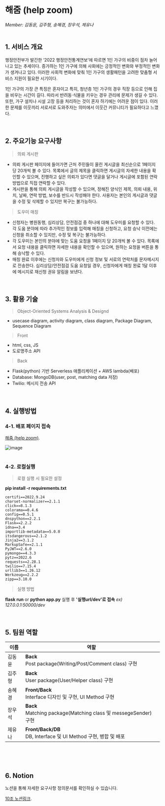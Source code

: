 # 해줌 (help zoom)
*Member: 김동윤, 김주형, 송혜경, 장우석, 제유나*
<br><br>

## 1. 서비스 개요
행정안전부가 발간한 ‘2022 행정안전통계연보’에 따르면 1인 가구의 비중이 점차 늘어나고 있는 추세이다. 증가하는 1인 가구에 의해 사회에는 긍정적인 변화와 부정적인 변화가 생겨나고 있다. 이러한 사회적 변화에 맞춰 1인 가구의 생활패턴을 고려한 맞춤형 서비스 지원이 필요한 시기이다. 

 1인 가구의 가장 큰 특징은 혼자이고 특히, 청년층 1인 가구의 경우 직장 등으로 인해 집을 비우는 시간이 길다. 따라서 반려동·식물을 키우는 경우 관리에 문제가 생길 수 있다. 또한, 가구 설치나 시설 고장 등을 처리하는 것이 혼자 하기에는 어려운 점이 있다. 이러한 문제를 이웃끼리 서로서로 도와주자는 의미에서 이웃간 커뮤니티가 필요하다고 느꼈다.
<br><br><br>

## 2. 주요기능 요구사항
> 의뢰 게시판
- 의뢰 게시판 페이지에 들어가면 근처 주민들이 올린 게시글을 최신순으로 1페이지 당 20개씩 볼 수 있다. 목록에서 글의 제목을 클릭하면 게시글의 자세한 내용을 확인할 수 있으며, 진행하고 싶은 의뢰가 있다면 댓글을 달거나 게시글에 포함된 연락 방법으로 직접 연락할 수 있다. 
- 게시판을 통해 의뢰 게시글을 작성할 수 있으며, 정해진 양식인 제목, 의뢰 내용, 위치, 날짜, 연락 방법, 보수를 반드시 작성해야 한다. 사용자는 본인의 게시글과 댓글을 수정 및 삭제할 수 있지만 복구는 불가능하다.

> 도우미 매칭
- 신청자는 병원동행, 심리상담, 안전점검 중 하나에 대해 도우미를 요청할 수 있다. 각 도움 분야에 따라 추가적인 정보를 입력해 매칭을 신청하고, 요청 승낙 이전에는 신청을 취소할 수 있지만, 수정 및 복구는 불가능하다.
- 각 도우미는 본인의 분야에 맞는 도움 요청을 1페이지 당 20개씩 볼 수 있다. 목록에서 요청 내용을 클릭하면 자세한 내용을 확인할 수 있으며, 원하는 요청을 버튼을 통해 승낙할 수 있다.
- 매칭 완료 이후에는 신청자와 도우미에게 신청 정보 및 서로의 연락처를 문자메시지로 전송한다. 심리상담/안전점검 도움 요청일 경우, 신청자에게 매칭 완료 1달 이후에 메시지로 재신청 권유 알림을 보낸다.
<br><br><br>

## 3. 활용 기술
> Object-Oriented Systems Analysis & Designd

- usecase diagram, activity diagram, class diagram, Package Diagram, Sequence Diagram

> Front

- html, css, JS
- 도로명주소 API

> Back

- Flask(python) 기반 Serverless 애플리케이션 + AWS lambda(배포)
- Database: MongoDB(user, post, matching data 저장)
- Twilio: 메시지 전송 API
<br><br><br>


## 4. 실행방법
### 4-1. 배포 페이지 접속
[해줌 (help zoom)](https://url.kr/uo8rym).

![image](https://user-images.githubusercontent.com/81686317/205733882-183c9390-7bb1-4b58-a957-680482345ea3.png)
<br><br>
### 4-2. 로컬실행
> 로컬 실행 시 필요한 설정

**pip install -r requirements.txt**

```
certifi==2022.9.24
charset-normalizer==2.1.1
click==8.1.3
colorama==0.4.6
config==0.5.1
dnspython==2.2.1
Flask==2.2.2
idna==3.4
importlib-metadata==5.0.0
itsdangerous==2.1.2
Jinja2==3.1.2
MarkupSafe==2.1.1
PyJWT==2.6.0
pymongo==4.3.3
pytz==2022.6
requests==2.28.1
twilio==7.15.4
urllib3==1.26.12
Werkzeug==2.2.2
zipp==3.10.0
```
> 실행 방법

**flask run** or **python app.py** 실행 후 
**'실행url/dev'로 접속** _ex) 127.0.0.1:50000/dev_
<br><br><br>


## 5. 팀원 역할

|이름|역할|
|---|------------------------|
|김동윤|__Back__<br>Post package(Writing/Post/Comment class) 구현|
|김주형|__Back__<br>User package(User/Helper class) 구현|
|송혜경|__Front/Back__<br>Interface 디자인 및 구현, UI Method 구현|
|장우석|__Back__<br>Matching package(Matching class 및 messegeSender) 구현|
|제유나|__Front/Back/DB__<br>DB, Interface 및 UI Method 구현, 병합 및 배포|

<br><br><br>
## 6. Notion
노션을 통해 자세한 요구사항 정의문서를 확인하실 수 있습니다.

[10조 노션링크](https://www.notion.so/10-_-3-ddd5a06c975746689816ef191882c024).
